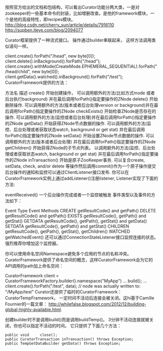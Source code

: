 按照官方给出的文档和包结构，可以看出Curator功能分两大类，一是对zookeeper的一些基本命令的封装，比如增删改查。是他的framework模块，一个是他的高级特性，即recipes模块。
<http://blog.csdn.net/cherry_sun/article/details/7916110>
<http://supben.iteye.com/blog/2094077>


Curator框架提供了一种流式接口。 操作通过builder串联起来， 这样方法调用类似语句一样。

client.create().forPath("/head", new byte[0]);
client.delete().inBackground().forPath("/head");
client.create().withMode(CreateMode.EPHEMERAL_SEQUENTIAL).forPath("/head/child", new byte[0]);
client.getData().watched().inBackground().forPath("/test");
CuratorFramework提供的方法：

方法名	描述
create()	开始创建操作， 可以调用额外的方法(比如方式mode 或者后台执行background) 并在最后调用forPath()指定要操作的ZNode
delete()	开始删除操作. 可以调用额外的方法(版本或者后台处理version or background)并在最后调用forPath()指定要操作的ZNode
checkExists()	开始检查ZNode是否存在的操作. 可以调用额外的方法(监控或者后台处理)并在最后调用forPath()指定要操作的ZNode
getData()	开始获得ZNode节点数据的操作. 可以调用额外的方法(监控、后台处理或者获取状态watch, background or get stat) 并在最后调用forPath()指定要操作的ZNode
setData()	开始设置ZNode节点数据的操作. 可以调用额外的方法(版本或者后台处理) 并在最后调用forPath()指定要操作的ZNode
getChildren()	开始获得ZNode的子节点列表。 以调用额外的方法(监控、后台处理或者获取状态watch, background or get stat) 并在最后调用forPath()指定要操作的ZNode
inTransaction()	开始是原子ZooKeeper事务. 可以复合create, setData, check, and/or delete 等操作然后调用commit()作为一个原子操作提交
后台操作的通知和监控可以通过ClientListener接口发布. 你可以在CuratorFramework实例上通过addListener()注册listener, Listener实现了下面的方法:

eventReceived() 一个后台操作完成或者一个监控被触发
事件类型以及事件的方法如下：

Event Type	Event Methods
CREATE	getResultCode() and getPath()
DELETE	getResultCode() and getPath()
EXISTS	getResultCode(), getPath() and getStat()
GETDATA	getResultCode(), getPath(), getStat() and getData()
SETDATA	getResultCode(), getPath() and getStat()
CHILDREN	getResultCode(), getPath(), getStat(), getChildren()
WATCHED	getWatchedEvent()
还可以通过ConnectionStateListener接口监控连接的状态。 强烈推荐你增加这个监控器。

你可以使用命名空间Namespace避免多个应用的节点的名称冲突。 CuratorFramework提供了命名空间的概念，这样CuratorFramework会为它的API调用的path加上命名空间：

CuratorFramework    client = CuratorFrameworkFactory.builder().namespace("MyApp") ... build();
 ...
client.create().forPath("/test", data);
// node was actually written to: "/MyApp/test"
Curator还提供了临时的CuratorFramework： CuratorTempFramework， 一定时间不活动后连接会被关闭。这hi基于Camille Fournier的一篇文章： http://whilefalse.blogspot.com/2012/12/building-global-highly-available.html.

创建builder时不是调用build()而是调用buildTemp()。 3分钟不活动连接就被关闭，你也可以指定不活动的时间。 它只提供了下面几个方法：

    public void     close();
    public CuratorTransaction inTransaction() throws Exception;
    public TempGetDataBuilder getData() throws Exception;